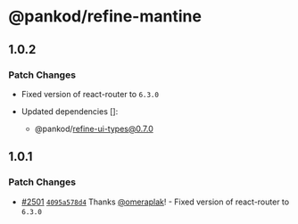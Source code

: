 # @pankod/refine-mantine

## 1.0.2

### Patch Changes

-   Fixed version of react-router to `6.3.0`

-   Updated dependencies []:
    -   @pankod/refine-ui-types@0.7.0

## 1.0.1

### Patch Changes

-   [#2501](https://github.com/pankod/refine/pull/2501) [`4095a578d4`](https://github.com/pankod/refine/commit/4095a578d471254ee58412f130ac5a0f3a62880f) Thanks [@omeraplak](https://github.com/omeraplak)! - Fixed version of react-router to `6.3.0`
